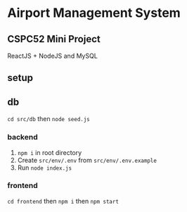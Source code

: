 # Airport Management System
## CSPC52 Mini Project

ReactJS + NodeJS and MySQL

## setup

## db
`cd src/db` then `node seed.js`

### backend

1. `npm i` in  root directory
2. Create `src/env/.env` from `src/env/.env.example`
3. Run `node index.js`

### frontend

`cd frontend` then `npm i` then `npm start`